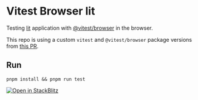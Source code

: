 # Vitest Browser lit

Testing [lit](https://lit.dev) application with [@vitest/browser](https://github.com/vitest-dev/vitest) in the browser.

This repo is using a custom `vitest` and `@vitest/browser` package versions from [this PR](https://github.com/vitest-dev/vitest/pull/3584).

## Run

`pnpm install && pnpm run test`

[![Open in StackBlitz](https://developer.stackblitz.com/img/open_in_stackblitz.svg)](https://stackblitz.com/github/userquin/vitest-lit-browser)


